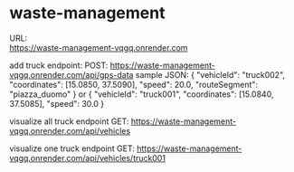 # waste-management
URL:  
https://waste-management-vqgq.onrender.com

add truck endpoint:
POST: https://waste-management-vqgq.onrender.com/api/gps-data
sample JSON:
{
  "vehicleId": "truck002",
  "coordinates": [15.0850, 37.5090],
  "speed": 20.0,
  "routeSegment": "piazza_duomo"
}
or
{
  "vehicleId": "truck001",
  "coordinates": [15.0840, 37.5085],
  "speed": 30.0
}

visualize all truck endpoint
GET: https://waste-management-vqgq.onrender.com/api/vehicles

visualize one truck endpoint
GET: https://waste-management-vqgq.onrender.com/api/vehicles/truck001